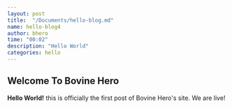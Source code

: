 ```yaml
---
layout: post
title:  "/Documents/hello-blog.md"
name: hello-blog4
author: bhero
time: "00:02"
description: "Hello World"
categories: hello 
---
```


## Welcome To Bovine Hero

**Hello World!** this is officially the first post of Bovine Hero's site.
We are live!

